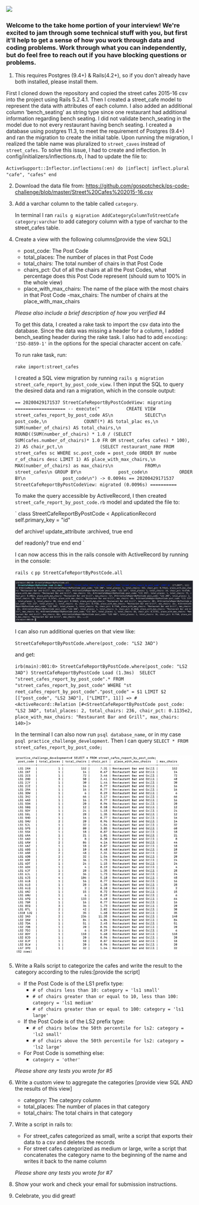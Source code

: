 ![](https://assets-global.website-files.com/5b69e8315733f2850ec22669/5b749a4663ff82be270ff1f5_GSC%20Lockup%20(Orange%20%3A%20Black).svg)

### Welcome to the take home portion of your interview! We're excited to jam through some technical stuff with you, but first it'll help to get a sense of how you work through data and coding problems. Work through what you can independently, but do feel free to reach out if you have blocking questions or problems.

1) This requires Postgres (9.4+) & Rails(4.2+), so if you don't already have both installed, please install them.

First I cloned down the repository and copied the street cafes 2015-16 csv into the project using Rails 5.2.4.1. Then I created a street_cafe model to represent the data with attributes of each column. I also added an additional column 'bench_seating' as string type since one restaurant had additional information regarding bench seating. I did not validate bench_seating in the model due to not every restaurant having bench seating. I created a database using postgres 11.3, to meet the requirement of Postgres (9.4+) and ran the migration to create the initial table. Upon running the migration, I realized the table name was pluralized to `street_caves` instead of `street_cafes`. To solve this issue, I had to create and inflection. In config/initializers/inflections.rb, I had to update the file to:

  `ActiveSupport::Inflector.inflections(:en) do |inflect|
    inflect.plural "cafe", "cafes"
  end`

2) Download the data file from: https://github.com/gospotcheck/ps-code-challenge/blob/master/Street%20Cafes%202015-16.csv

3) Add a varchar column to the table called `category`.

    In terminal I ran `rails g migration AddCategoryColumnToStreetCafe category:varchar` to add category column with a type of varchar to the street_cafes table.

4) Create a view with the following columns[provide the view SQL]
    - post_code: The Post Code
    - total_places: The number of places in that Post Code
    - total_chairs: The total number of chairs in that Post Code
    - chairs_pct: Out of all the chairs at all the Post Codes, what percentage does this Post Code represent (should sum to 100% in the whole view)
    - place_with_max_chairs: The name of the place with the most chairs in that Post Code
    -max_chairs: The number of chairs at the place_with_max_chairs

    *Please also include a brief description of how you verified #4*

    To get this data, I created a rake task to import the csv data into the database. Since the data was missing a header for a column, I added bench_seating header during the rake task. I also had to add `encoding: 'ISO-8859-1'` in the options for the special character accent on cafe.`

    To run rake task, run:

    `rake import:street_cafes`

    I created a SQL view migration by running `rails g migration street_cafe_report_by_post_code_view`. I then input the SQL to query the desired data and ran a migration, which in the console output:

    `
    == 20200429171537 StreetCafeReportByPostCodeView: migrating ===================
    -- execute("          CREATE VIEW street_cafes_report_by_post_code AS\n            SELECT\n              post_code,\n              COUNT(*) AS total_plac
    es,\n              SUM(number_of_chairs) AS total_chairs,\n              ROUND((SUM(number_of_chairs) * 1.0 / (SELECT SUM(cafes.number_of_chairs)* 1.0 FR
    OM street_cafes cafes) * 100), 2) AS chair_pct,\n              (SELECT restaurant_name FROM street_cafes sc WHERE sc.post_code = post_code ORDER BY numbe
    r_of_chairs desc LIMIT 1) AS place_with_max_chairs,\n              MAX(number_of_chairs) as max_chairs\n            FROM\n              street_cafes\n
             GROUP BY\n              post_code\n            ORDER BY\n              post_code\n")
       -> 0.0094s
    == 20200429171537 StreetCafeReportByPostCodeView: migrated (0.0096s) ==========
    `

    To make the query accessible by ActiveRecord, I then created `street_cafe_report_by_post_code.rb` model and updated the file to:

    `
    class StreetCafeReportByPostCode < ApplicationRecord
      self.primary_key = "id"

      def archive!
        update_attribute :archived, true
      end

      def readonly?
        true
      end
    end
    `

    I can now access this in the rails console with ActiveRecord by running in the console:

    `rails c`
    `pp StreetCafeReportByPostCode.all`

    ![Cafe Report in Active Record](./public/images/active_record_street_cafe_by_post_code.png)


    I can also run additional queries on that view like:

    `StreetCafeReportByPostCode.where(post_code: "LS2 3AD")`

    and get:

    `irb(main):001:0> StreetCafeReportByPostCode.where(post_code: "LS2 3AD")
    StreetCafeReportByPostCode Load (1.3ms)  SELECT  "street_cafes_report_by_post_code".* FROM "street_cafes_report_by_post_code" WHERE "st
    reet_cafes_report_by_post_code"."post_code" = $1 LIMIT $2  [["post_code", "LS2 3AD"], ["LIMIT", 11]]
    => #<ActiveRecord::Relation [#<StreetCafeReportByPostCode post_code: "LS2 3AD", total_places: 2, total_chairs: 236, chair_pct: 0.1135e2,
    place_with_max_chairs: "Restaurant Bar and Grill", max_chairs: 140>]>
    `

    In the terminal I can also now run `psql database_name`, or in my case `psql practice_challenge_development`. Then I can query
    `SELECT * FROM street_cafes_report_by_post_code;`

    ![Cafe Report](./public/images/street_cafe_report_by_post_code_view.png)


5) Write a Rails script to categorize the cafes and write the result to the category according to the rules:[provide the script]
    - If the Post Code is of the LS1 prefix type:
        - `# of chairs less than 10: category = 'ls1 small'`
        - `# of chairs greater than or equal to 10, less than 100: category = 'ls1 medium'`
        - `# of chairs greater than or equal to 100: category = 'ls1 large' `
    - If the Post Code is of the LS2 prefix type:
        - `# of chairs below the 50th percentile for ls2: category = 'ls2 small'`
        - `# of chairs above the 50th percentile for ls2: category = 'ls2 large'`
    - For Post Code is something else:
        - `category = 'other'`

    *Please share any tests you wrote for #5*

6) Write a custom view to aggregate the categories [provide view SQL AND the results of this view]
    - category: The category column
    - total_places: The number of places in that category
    - total_chairs: The total chairs in that category

7) Write a script in rails to:
    - For street_cafes categorized as small, write a script that exports their data to a csv and deletes the records
    - For street cafes categorized as medium or large, write a script that concatenates the category name to the beginning of the name and writes it back to the name column

    *Please share any tests you wrote for #7*

8) Show your work and check your email for submission instructions.

9) Celebrate, you did great!
